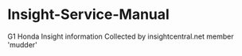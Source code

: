 # Insight-Service-Manual
 
G1 Honda Insight information
Collected by insightcentral.net member 'mudder'